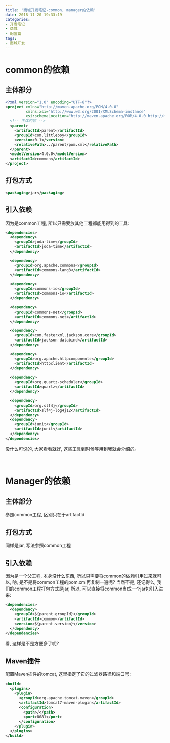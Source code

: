 ```yaml
---
title: '商城开发笔记-common, manager的依赖'
date: 2018-11-20 19:33:19
categories:
- 开发笔记
- 商城
- 配置篇
tags:
- 商城开发
---
```


# common的依赖

## 主体部分

```xml
<?xml version="1.0" encoding="UTF-8"?>
<project xmlns="http://maven.apache.org/POM/4.0.0"
         xmlns:xsi="http://www.w3.org/2001/XMLSchema-instance"
         xsi:schemaLocation="http://maven.apache.org/POM/4.0.0 http://maven.apache.org/xsd/maven-4.0.0.xsd">
  <!-- 主体内容 -->
  <parent>
    <artifactId>parent</artifactId>
    <groupId>com.littleboy</groupId>
    <version>0.1</version>
    <relativePath>../parent/pom.xml</relativePath>
  </parent>
  <modelVersion>4.0.0</modelVersion>
  <artifactId>common</artifactId>
</project>
```

## 打包方式

```xml
<packaging>jar</packaging>
```

<!--more-->

## 引入依赖

因为是common工程, 所以只需要放其他工程都能用得到的工具:

```xml
<dependencies>
  <dependency>
    <groupId>joda-time</groupId>
    <artifactId>joda-time</artifactId>
  </dependency>

  <dependency>
    <groupId>org.apache.commons</groupId>
    <artifactId>commons-lang3</artifactId>
  </dependency>

  <dependency>
    <groupId>commons-io</groupId>
    <artifactId>commons-io</artifactId>
  </dependency>

  <dependency>
    <groupId>commons-net</groupId>
    <artifactId>commons-net</artifactId>
  </dependency>

  <dependency>
    <groupId>com.fasterxml.jackson.core</groupId>
    <artifactId>jackson-databind</artifactId>
  </dependency>

  <dependency>
    <groupId>org.apache.httpcomponents</groupId>
    <artifactId>httpclient</artifactId>
  </dependency>

  <dependency>
    <groupId>org.quartz-scheduler</groupId>
    <artifactId>quartz</artifactId>
  </dependency>

  <dependency>
    <groupId>org.slf4j</groupId>
    <artifactId>slf4j-log4j12</artifactId>
  </dependency>
  <dependency>
    <groupId>junit</groupId>
    <artifactId>junit</artifactId>
  </dependency>
</dependencies>
```

没什么可说的, 大家看看就好, 这些工具到时候等用到我就会介绍的。

<br>

# Manager的依赖

## 主体部分

参照common工程, 区别只在于artifactId

## 打包方式

同样是jar, 写法参照common工程

## 引入依赖

因为是一个父工程, 本身没什么东西, 所以只需要将common的依赖引用过来就可以, 呐, 是不是将common工程的pom.xml再复制一遍呢? 当然不是, 还记得么, 我们的common工程打包方式是jar, 所以, 可以直接将common当成一个jar包引入进来:

```xml
<dependencies>
  <dependency>
    <groupId>${parent.groupId}</groupId>
    <artifactId>common</artifactId>
    <version>${parent.version}</version>
  </dependency>
</dependencies>
```

看, 这样是不是方便多了呢?

## Maven插件

配置Maven插件的tomcat, 这里指定了它的过滤器路径和端口号:

```xml
<build>
  <plugins>
    <plugin>
      <groupId>org.apache.tomcat.maven</groupId>
      <artifactId>tomcat7-maven-plugin</artifactId>
      <configuration>
        <path>/</path>
        <port>8081</port>
      </configuration>
    </plugin>
  </plugins>
</build>
```

